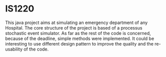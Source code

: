 # IS1220
This java project aims at simulating an emergency department of any Hospital. The core structure of the project is based of a processus stochastic event simulator. As far as the rest of the code is concerned, because of the deadline, simple methods were implemented. It could be interesting to use different design pattern to improve the quality and the re-usability of the code.
